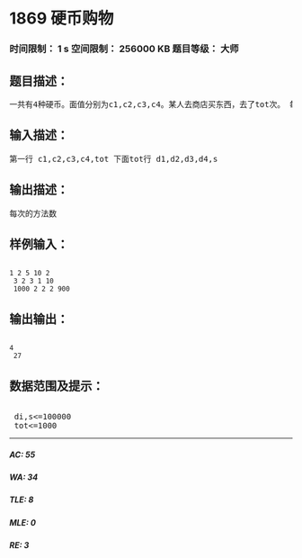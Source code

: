 # 1869 硬币购物   
### 时间限制： 1 s     空间限制： 256000 KB     题目等级： 大师  
## 题目描述：  

<pre>
一共有4种硬币。面值分别为c1,c2,c3,c4。某人去商店买东西，去了tot次。 每次带di枚ci硬币，买si的价值的东西。请问每次有多少种付款方法。
</pre>
  
  
## 输入描述：  

<pre>
第一行 c1,c2,c3,c4,tot 下面tot行 d1,d2,d3,d4,s
</pre>
  
  
## 输出描述：  

<pre>
每次的方法数
</pre>
  
  
## 样例输入：  

<pre><code>
1 2 5 10 2  
 3 2 3 1 10  
 1000 2 2 2 900
</code></pre>
  
  
## 输出输出：  

<pre><code>
4  
 27
</code></pre>
  
  
## 数据范围及提示：  

<pre>
  
 di,s<=100000  
 tot<=1000
</pre>
  
  
***  

##### AC: 55  
##### WA: 34  
##### TLE: 8  
##### MLE: 0  
##### RE: 3  
